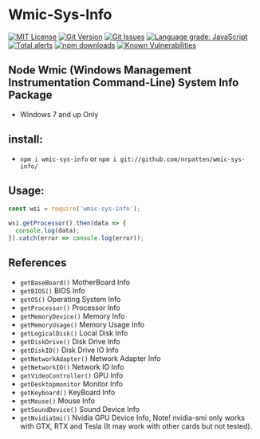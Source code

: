 # Wmic-Sys-Info
[![MIT License](https://img.shields.io/github/license/nrpatten/wmic-sys-info.svg?color=success)](https://github.com/nrpatten/wmic-sys-info/blob/master/LICENSE)
[![Git Version](https://img.shields.io/github/package-json/v/nrpatten/wmic-sys-info.svg?color=success)]()
[![Git Issues](https://img.shields.io/github/issues/nrpatten/wmic-sys-info.svg?color=success)](https://github.com/nrpatten/wmic-sys-info/issues)
[![Language grade: JavaScript](https://img.shields.io/lgtm/grade/javascript/g/nrpatten/wmic-sys-info.svg?logo=lgtm&logoWidth=18)](https://lgtm.com/projects/g/nrpatten/wmic-sys-info/context:javascript)
[![Total alerts](https://img.shields.io/lgtm/alerts/g/nrpatten/wmic-sys-info.svg?logo=lgtm&logoWidth=18)](https://lgtm.com/projects/g/nrpatten/wmic-sys-info/alerts/)
[![npm downloads](https://img.shields.io/npm/dt/wmic-sys-info.svg?label=npm%20downloads)](https://www.npmjs.com/package/wmic-sys-info)
[![Known Vulnerabilities](https://img.shields.io/snyk/vulnerabilities/github/nrpatten/wmic-sys-info.svg?color=success)](https://github.com/nrpatten/wmic-sys-info)
## Node Wmic (Windows Management Instrumentation Command-Line) System Info Package
* Windows 7 and up Only
## install:
* `npm i wmic-sys-info` or `npm i git://github.com/nrpatten/wmic-sys-info/`
## Usage:
```javascript
const wsi = require('wmic-sys-info');

wsi.getProcessor().then(data => {
  console.log(data);
}).catch(error => console.log(error));
```
## References
* `getBaseBoard()` MotherBoard Info
* `getBIOS()` BIOS Info
* `getOS()` Operating System Info
* `getProcessor()` Processor Info
* `getMemoryDevice()` Memory Info
* `getMemoryUsage()` Memory Usage Info
* `getLogicalDisk()` Local Disk Info
* `getDiskDrive()` Disk Drive Info
* `getDiskIO()` Disk Drive IO Info
* `getNetworkAdapter()` Network Adapter Info
* `getNetworkIO()` Network IO Info
* `getVideoController()` GPU Info
* `getDesktopmonitor` Monitor Info
* `getKeyboard()` KeyBoard Info
* `getMouse()` Mouse Info
* `getSoundDevice()` Sound Device Info
* `getNvidiaSmi()` Nvidia GPU Device Info, Note! nvidia-smi only works with GTX, RTX and Tesla (It may work with other cards but not tested).